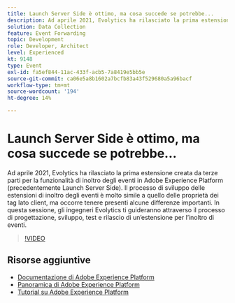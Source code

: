 ```yaml
---
title: Launch Server Side è ottimo, ma cosa succede se potrebbe...
description: Ad aprile 2021, Evolytics ha rilasciato la prima estensione creata da terze parti per la funzionalità di inoltro degli eventi in Adobe Experience Platform (precedentemente Launch Server Side). Il processo di sviluppo delle estensioni di inoltro degli eventi è molto simile a quello delle proprietà dei tag lato client, ma occorre tenere presenti alcune differenze importanti. In questa sessione, gli ingegneri Evolytics ti guideranno attraverso il processo di progettazione, sviluppo, test e rilascio di un’estensione per l’inoltro di eventi.
solution: Data Collection
feature: Event Forwarding
topic: Development
role: Developer, Architect
level: Experienced
kt: 9148
type: Event
exl-id: fa5ef844-11ac-433f-acb5-7a8419e5bb5e
source-git-commit: ca06e5a8b1602a7bcfb83a43f529680a5a96bacf
workflow-type: tm+mt
source-wordcount: '194'
ht-degree: 14%

---
```


# Launch Server Side è ottimo, ma cosa succede se potrebbe...

Ad aprile 2021, Evolytics ha rilasciato la prima estensione creata da terze parti per la funzionalità di inoltro degli eventi in Adobe Experience Platform (precedentemente Launch Server Side). Il processo di sviluppo delle estensioni di inoltro degli eventi è molto simile a quello delle proprietà dei tag lato client, ma occorre tenere presenti alcune differenze importanti. In questa sessione, gli ingegneri Evolytics ti guideranno attraverso il processo di progettazione, sviluppo, test e rilascio di un’estensione per l’inoltro di eventi.

>[!VIDEO](https://video.tv.adobe.com/v/337591/?quality=12&learn=on&hidetitle=true)

## Risorse aggiuntive

- [Documentazione di Adobe Experience Platform](https://experienceleague.adobe.com/docs/experience-platform.html)
- [Panoramica di Adobe Experience Platform](https://experienceleague.adobe.com/docs/experience-platform/landing/home.html?lang=it)
- [Tutorial su Adobe Experience Platform](https://experienceleague.adobe.com/docs/platform-learn/tutorials/overview.html?lang=it)
